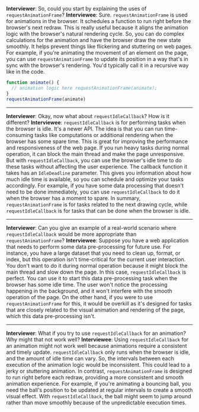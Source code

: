 **Interviewer**: So, could you start by explaining the uses of `requestAnimationFrame`?
**Interviewee**: Sure. `requestAnimationFrame` is used for animations in the browser. It schedules a function to run right before the browser's next redraw. This is really useful because it aligns the animation logic with the browser's natural rendering cycle. So, you can do complex calculations for the animation and have the browser draw the new state smoothly. It helps prevent things like flickering and stuttering on web pages. For example, if you're animating the movement of an element on the page, you can use `requestAnimationFrame` to update its position in a way that's in sync with the browser's rendering. You'd typically call it in a recursive way like in the code.

~~~js
function animate() {
  // animation logic here requestAnimationFrame(animate);
}
requestAnimationFrame(animate)
~~~

------

**Interviewer**: Okay, now what about `requestIdleCallback`? How is it different?
**Interviewee**: `requestIdleCallback` is for performing tasks when the browser is idle. It's a newer API. The idea is that you can run time-consuming tasks like computations or additional rendering when the browser has some spare time. This is great for improving the performance and responsiveness of the web page. If you run heavy tasks during normal operation, it can block the main thread and make the page unresponsive. But with `requestIdleCallback`, you can use the browser's idle time to do these tasks without affecting the user experience. The callback function it takes has an `IdleDeadline` parameter. This gives you information about how much idle time is available, so you can schedule and optimize your tasks accordingly. For example, if you have some data processing that doesn't need to be done immediately, you can use `requestIdleCallback` to do it when the browser has a moment to spare. In summary, `requestAnimationFrame` is for tasks related to the next drawing cycle, while `requestIdleCallback` is for tasks that can be done when the browser is idle.

------

**Interviewer**: Can you give an example of a real-world scenario where `requestIdleCallback` would be more appropriate than `requestAnimationFrame`?
**Interviewee**: Suppose you have a web application that needs to perform some data pre-processing for future use. For instance, you have a large dataset that you need to clean up, format, or index, but this operation isn't time-critical for the current user interaction. You don't want to do it during normal operation because it might block the main thread and slow down the page. In this case, `requestIdleCallback` is perfect. You can use it to start this data pre-processing task when the browser has some idle time. The user won't notice the processing happening in the background, and it won't interfere with the smooth operation of the page. On the other hand, if you were to use `requestAnimationFrame` for this, it would be overkill as it's designed for tasks that are closely related to the visual animation and rendering of the page, which this data pre-processing isn't.

------

**Interviewer**: What if you try to use `requestIdleCallback` for an animation? Why might that not work well?
**Interviewee**: Using `requestIdleCallback` for an animation might not work well because animations require a consistent and timely update. `requestIdleCallback` only runs when the browser is idle, and the amount of idle time can vary. So, the intervals between each execution of the animation logic would be inconsistent. This could lead to a jerky or stuttering animation. In contrast, `requestAnimationFrame` is designed to run right before each redraw, providing a more consistent and smooth animation experience. For example, if you're animating a bouncing ball, you need the ball's position to be updated at regular intervals to create a smooth visual effect. With `requestIdleCallback`, the ball might seem to jump around rather than move smoothly because of the unpredictable execution times.